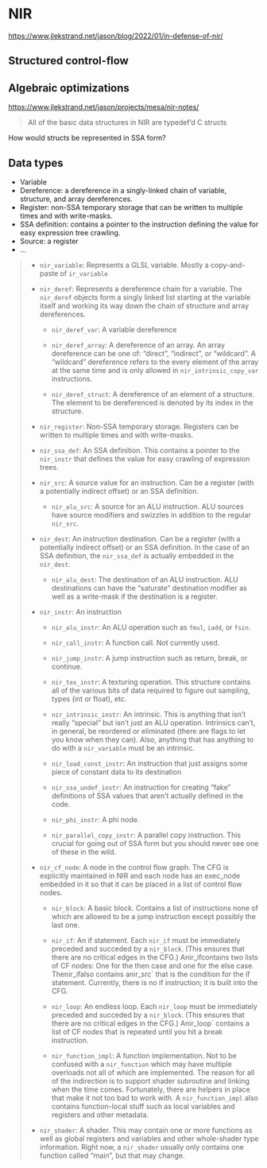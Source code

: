 # NIR

https://www.jlekstrand.net/jason/blog/2022/01/in-defense-of-nir/

## Structured control-flow

## Algebraic optimizations

https://www.jlekstrand.net/jason/projects/mesa/nir-notes/

> All of the basic data structures in NIR are typedef’d C structs

How would structs be represented in SSA form?

## Data types

- Variable
- Dereference: a dereference in a singly-linked chain of variable,
  structure, and array dereferences.
- Register: non-SSA temporary storage that can be written to multiple
  times and with write-masks.
- SSA definition: contains a pointer to the instruction defining the
  value for easy expression tree crawling.
- Source: a register
- ...

> - `nir_variable`: Represents a GLSL variable. Mostly a copy-and-paste
>   of `ir_variable`
>
> - `nir_deref`: Represents a dereference chain for a variable. The
>   `nir_deref` objects form a singly linked list starting at the
>   variable itself and working its way down the chain of structure and
>   array dereferences.
>
>   - `nir_deref_var`: A variable dereference
>
>   - `nir_deref_array`: A dereference of an array. An array dereference
>     can be one of: “direct”, “indirect”, or “wildcard”. A “wildcard”
>     dereference refers to the every element of the array at the same
>     time and is only allowed in `nir_intrinsic_copy_var` instructions.
>
>   - `nir_deref_struct`: A dereference of an element of a structure.
>     The element to be dereferenced is denoted by its index in the
>     structure.
>
> - `nir_register`: Non-SSA temporary storage. Registers can be written
>   to multiple times and with write-masks.
>
> - `nir_ssa_def`: An SSA definition. This contains a pointer to the
>   `nir_instr` that defines the value for easy crawling of expression
>   trees.
>
> - `nir_src`: A source value for an instruction. Can be a register
>   (with a potentially indirect offset) or an SSA definition.
>
>   - `nir_alu_src`: A source for an ALU instruction. ALU sources have
>     source modifiers and swizzles in addition to the regular
>     `nir_src`.
>
> - `nir_dest`: An instruction destination. Can be a register (with a
>   potentially indirect offset) or an SSA definition. In the case of an
>   SSA definition, the `nir_ssa_def` is actually embedded in the
>   `nir_dest`.
>
>   - `nir_alu_dest`: The destination of an ALU instruction. ALU
>     destinations can have the “saturate” destination modifier as well
>     as a write-mask if the destination is a register.
>
> - `nir_instr`: An instruction
>
>   - `nir_alu_instr`: An ALU operation such as `fmul`, `iadd`, or
>     `fsin`.
>
>   - `nir_call_instr`: A function call. Not currently used.
>
>   - `nir_jump_instr`: A jump instruction such as return, break, or
>     continue.
>
>   - `nir_tex_instr`: A texturing operation. This structure contains
>     all of the various bits of data required to figure out sampling,
>     types (int or float), etc.
>
>   - `nir_intrinsic_instr`: An intrinsic. This is anything that isn’t
>     really “special” but isn’t just an ALU operation. Intrinsics
>     can’t, in general, be reordered or eliminated (there are flags to
>     let you know when they can). Also, anything that has anything to
>     do with a `nir_variable` must be an intrinsic.
>
>   - `nir_load_const_instr`: An instruction that just assigns some
>     piece of constant data to its destination
>
>   - `nir_ssa_undef_instr`: An instruction for creating “fake”
>     definitions of SSA values that aren’t actually defined in the
>     code.
>
>   - `nir_phi_instr`: A phi node.
>
>   - `nir_parallel_copy_instr`: A parallel copy instruction. This
>     crucial for going out of SSA form but you should never see one of
>     these in the wild.
>
> - `nir_cf_node`: A node in the control flow graph. The CFG is
>   explicitly maintained in NIR and each node has an exec_node embedded
>   in it so that it can be placed in a list of control flow nodes.
>
>   - `nir_block`: A basic block. Contains a list of instructions none
>     of which are allowed to be a jump instruction except possibly the
>     last one.
>
>   - `nir_if`: An if statement. Each `nir_if` must be immediately
>     preceded and succeded by a `nir_block`. (This ensures that there
>     are no critical edges in the CFG.) Anir_ifcontains two lists of CF
>     nodes: One for the then case and one for the else case.
>     Thenir_ifalso contains anir_src` that is the condition for the if
>     statement. Currently, there is no if instruction; it is built into
>     the CFG.
>
>   - `nir_loop`: An endless loop. Each `nir_loop` must be immediately
>     preceded and succeded by a `nir_block`. (This ensures that there
>     are no critical edges in the CFG.) Anir_loop` contains a list of
>     CF nodes that is repeated until you hit a break instruction.
>
>   - `nir_function_impl`: A function implementation. Not to be confused
>     with a `nir_function` which may have multiple overloads not all of
>     which are implemented. The reason for all of the indirection is to
>     support shader subroutine and linking when the time comes.
>     Fortunately, there are helpers in place that make it not too bad
>     to work with. A `nir_function_impl` also contains function-local
>     stuff such as local variables and registers and other metadata.
>
> - `nir_shader`: A shader. This may contain one or more functions as
>   well as global registers and variables and other whole-shader type
>   information. Right now, a `nir_shader` usually only contains one
>   function called “main”, but that may change.
